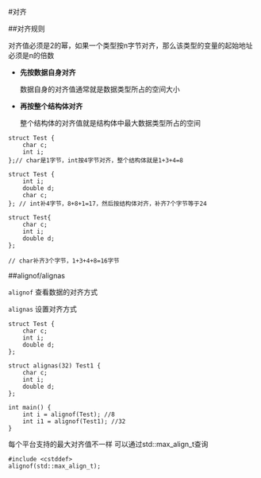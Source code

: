 #对齐

##对齐规则

对齐值必须是2的幂，如果一个类型按n字节对齐，那么该类型的变量的起始地址必须是n的倍数

+   **先按数据自身对齐**

    数据自身的对齐值通常就是数据类型所占的空间大小

+   **再按整个结构体对齐**

    整个结构体的对齐值就是结构体中最大数据类型所占的空间

```
struct Test {
    char c;
    int i;
};// char是1字节，int按4字节对齐，整个结构体就是1+3+4=8

```

```
struct Test {
    int i;
    double d;
    char c;
}; // int补4字节，8+8+1=17，然后按结构体对齐，补齐7个字节等于24

struct Test{
    char c;
    int i;
    double d;
};

// char补齐3个字节，1+3+4+8=16字节
```


##alignof/alignas

`alignof` 查看数据的对齐方式

`alignas` 设置对齐方式

```
struct Test {
    char c;
    int i;
    double d;
};

struct alignas(32) Test1 {
    char c;
    int i;
    double d;
};

int main() {
    int i = alignof(Test); //8
    int i1 = alignof(Test1); //32
}
```

每个平台支持的最大对齐值不一样
可以通过std::max_align_t查询

```
#include <cstddef>
alignof(std::max_align_t);
```
